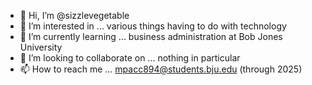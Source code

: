 - 👋 Hi, I’m @sizzlevegetable
- 👀 I’m interested in ... various things having to do with technology
- 🌱 I’m currently learning ... business administration at Bob Jones University
- 💞️ I’m looking to collaborate on ... nothing in particular
- 📫 How to reach me ... mpacc894@students.bju.edu (through 2025)

<!---
sizzlevegetable/sizzlevegetable is a ✨ special ✨ repository because its `README.md` (this file) appears on your GitHub profile.
You can click the Preview link to take a look at your changes.
--->
